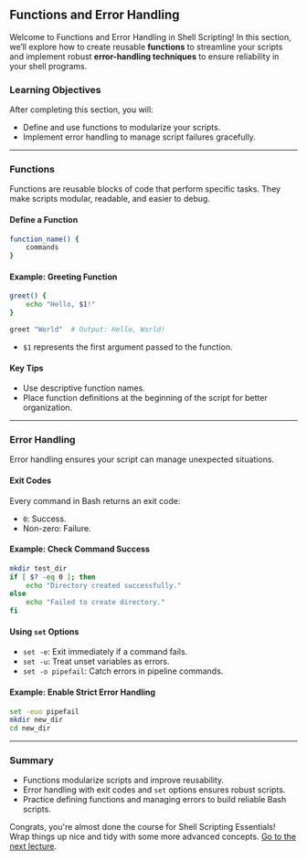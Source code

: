 ## Functions and Error Handling
Welcome to Functions and Error Handling in Shell Scripting! In this section, we’ll explore how to create reusable **functions** to streamline your scripts and implement robust **error-handling techniques** to ensure reliability in your shell programs.

### Learning Objectives
After completing this section, you will:
- Define and use functions to modularize your scripts.
- Implement error handling to manage script failures gracefully.

---

### Functions
Functions are reusable blocks of code that perform specific tasks. They make scripts modular, readable, and easier to debug.

#### Define a Function
```bash
function_name() {
    commands
}
```

#### Example: Greeting Function
```bash
greet() {
    echo "Hello, $1!"
}

greet "World"  # Output: Hello, World!
```
- `$1` represents the first argument passed to the function.

#### Key Tips
- Use descriptive function names.
- Place function definitions at the beginning of the script for better organization.

---

### Error Handling
Error handling ensures your script can manage unexpected situations.

#### Exit Codes
Every command in Bash returns an exit code:
- `0`: Success.
- Non-zero: Failure.

#### Example: Check Command Success
```bash
mkdir test_dir
if [ $? -eq 0 ]; then
    echo "Directory created successfully."
else
    echo "Failed to create directory."
fi
```

#### Using `set` Options
- `set -e`: Exit immediately if a command fails.
- `set -u`: Treat unset variables as errors.
- `set -o pipefail`: Catch errors in pipeline commands.

#### Example: Enable Strict Error Handling
```bash
set -euo pipefail
mkdir new_dir
cd new_dir
```

---

### Summary
- Functions modularize scripts and improve reusability.
- Error handling with exit codes and `set` options ensures robust scripts.
- Practice defining functions and managing errors to build reliable Bash scripts.

Congrats, you're almost done the course for Shell Scripting Essentials! Wrap things up nice and tidy with some more advanced concepts. [Go to the next lecture](./6.-Going-Forward.md).

